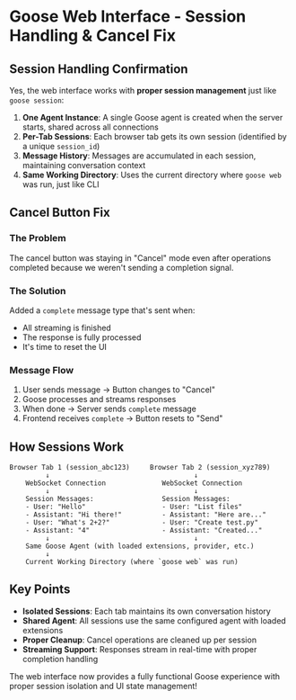 # Goose Web Interface - Session Handling & Cancel Fix

## Session Handling Confirmation

Yes, the web interface works with **proper session management** just like `goose session`:

1. **One Agent Instance**: A single Goose agent is created when the server starts, shared across all connections
2. **Per-Tab Sessions**: Each browser tab gets its own session (identified by a unique `session_id`)
3. **Message History**: Messages are accumulated in each session, maintaining conversation context
4. **Same Working Directory**: Uses the current directory where `goose web` was run, just like CLI

## Cancel Button Fix

### The Problem
The cancel button was staying in "Cancel" mode even after operations completed because we weren't sending a completion signal.

### The Solution
Added a `complete` message type that's sent when:
- All streaming is finished
- The response is fully processed
- It's time to reset the UI

### Message Flow
1. User sends message → Button changes to "Cancel"
2. Goose processes and streams responses
3. When done → Server sends `complete` message
4. Frontend receives `complete` → Button resets to "Send"

## How Sessions Work

```
Browser Tab 1 (session_abc123)     Browser Tab 2 (session_xyz789)
         ↓                                    ↓
    WebSocket Connection              WebSocket Connection
         ↓                                    ↓
    Session Messages:                 Session Messages:
    - User: "Hello"                   - User: "List files"
    - Assistant: "Hi there!"          - Assistant: "Here are..."
    - User: "What's 2+2?"             - User: "Create test.py"
    - Assistant: "4"                  - Assistant: "Created..."
         ↓                                    ↓
    Same Goose Agent (with loaded extensions, provider, etc.)
         ↓
    Current Working Directory (where `goose web` was run)
```

## Key Points

- **Isolated Sessions**: Each tab maintains its own conversation history
- **Shared Agent**: All sessions use the same configured agent with loaded extensions
- **Proper Cleanup**: Cancel operations are cleaned up per session
- **Streaming Support**: Responses stream in real-time with proper completion handling

The web interface now provides a fully functional Goose experience with proper session isolation and UI state management!